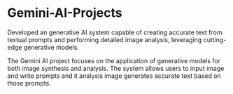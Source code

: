 # Gemini-AI-Projects

Developed an generative AI system capable of creating accurate text from textual prompts and performing detailed image analysis, leveraging cutting-edge generative models.

The Gemini AI project focuses on the application of generative models for both image synthesis and analysis. The system allows users to input image and write prompts and it analysis image generates accurate text based on those prompts.
